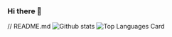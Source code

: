 ### Hi there 👋

// README.md
![Github stats](https://github-readme-stats.vercel.app/api?username=RunningBrute&theme=light&show_icons=true&count_private=true)
![Top Languages Card](https://github-readme-stats.vercel.app/api/top-langs/?username=RunningBrute)

<!--
**RunningBrute/RunningBrute** is a ✨ _special_ ✨ repository because its `README.md` (this file) appears on your GitHub profile.

Here are some ideas to get you started:

- 🔭 I’m currently working on ...
- 🌱 I’m currently learning ...
- 👯 I’m looking to collaborate on ...
- 🤔 I’m looking for help with ...
- 💬 Ask me about ...
- 📫 How to reach me: ...
- 😄 Pronouns: ...
- ⚡ Fun fact: ...
-->
